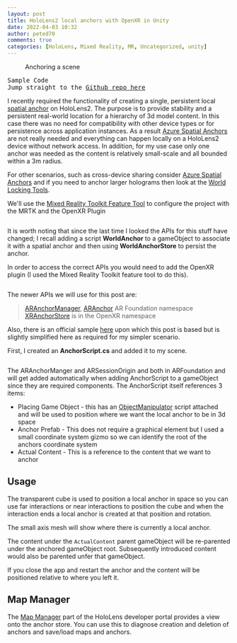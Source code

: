 ```yaml
---
layout: post
title: HoloLens2 local anchors with OpenXR in Unity
date: 2022-04-03 10:32
author: peted70
comments: true
categories: [HoloLens, Mixed Reality, MR, Uncategorized, unity]
---
```

<!-- wp:image {"id":8721,"sizeSlug":"large","linkDestination":"none"} -->
<figure class="wp-block-image size-large"><img src="{{ site.baseurl }}/assets/images/2022/04/content-scaled.jpg" alt="" class="wp-image-8721"/><figcaption>Anchoring a scene</figcaption></figure>
<!-- /wp:image -->

<!-- wp:verse -->
<pre class="wp-block-verse">Sample Code
Jump straight to the <a href="https://github.com/peted70/LocalAnchors" target="_blank" rel="noreferrer noopener">Github repo here</a></pre>
<!-- /wp:verse -->

<!-- wp:paragraph -->
<p>I recently required the functionality of creating a single, persistent local <a rel="noreferrer noopener" href="https://docs.microsoft.com/en-us/windows/mixed-reality/design/spatial-anchors" target="_blank">spatial anchor</a> on HoloLens2. The purpose is to provide stability and a persistent real-world location for a hierarchy of 3d model content. In this case there was no need for compatibility with other device types or for persistence across application instances. As a result <a rel="noreferrer noopener" href="https://azure.microsoft.com/en-gb/services/spatial-anchors/#overview" target="_blank">Azure Spatial Anchors</a> are not really needed and everything can happen locally on a HoloLens2 device without network access. In addition, for my use case only one anchor was needed as the content is relatively small-scale and all bounded within a 3m radius. </p>
<!-- /wp:paragraph -->

<!-- wp:paragraph -->
<p>For other scenarios, such as cross-device sharing consider <a rel="noreferrer noopener" href="https://azure.microsoft.com/en-gb/services/spatial-anchors/#overview" target="_blank">Azure Spatial Anchors</a> and if you need to anchor larger holograms then look at the <a href="https://docs.microsoft.com/en-us/mixed-reality/world-locking-tools/" target="_blank" rel="noreferrer noopener">World Locking Tools</a>.</p>
<!-- /wp:paragraph -->

<!-- wp:paragraph -->
<p>We'll use the <a rel="noreferrer noopener" href="https://docs.microsoft.com/en-us/windows/mixed-reality/develop/unity/welcome-to-mr-feature-tool" target="_blank">Mixed Reality Toolkit Feature Tool</a> to configure the project with the MRTK and the OpenXR Plugin</p>
<!-- /wp:paragraph -->

<!-- wp:image {"id":8719,"sizeSlug":"full","linkDestination":"none"} -->
<figure class="wp-block-image size-full"><img src="{{ site.baseurl }}/assets/images/2022/04/mrtk-features.png" alt="" class="wp-image-8719"/></figure>
<!-- /wp:image -->

<!-- wp:paragraph -->
<p>It is worth noting that since the last time I looked the APIs for this stuff have changed; I recall adding a script <strong>WorldAnchor</strong> to a gameObject to associate it with a spatial anchor and then using <strong>WorldAnchorStore</strong> to persist the anchor.</p>
<!-- /wp:paragraph -->

<!-- wp:paragraph -->
<p>In order to access the correct APIs you would need to add the OpenXR plugin (I used the Mixed Reality Toolkit feature tool to do this).</p>
<!-- /wp:paragraph -->

<!-- wp:image {"id":8715,"sizeSlug":"large","linkDestination":"none"} -->
<figure class="wp-block-image size-large"><img src="{{ site.baseurl }}/assets/images/2022/03/oxr-plugin.png" alt="" class="wp-image-8715"/></figure>
<!-- /wp:image -->

<!-- wp:paragraph -->
<p>The newer APIs we will use for this post are: </p>
<!-- /wp:paragraph -->

<!-- wp:quote -->
<blockquote class="wp-block-quote"><p><a href="https://docs.unity3d.com/Packages/com.unity.xr.arfoundation@4.1/api/UnityEngine.XR.ARFoundation.ARAnchorManager.html" target="_blank" rel="noreferrer noopener">ARAnchorManager</a>, <a href="https://docs.unity3d.com/Packages/com.unity.xr.arfoundation@4.1/api/UnityEngine.XR.ARFoundation.ARAnchor.html" target="_blank" rel="noreferrer noopener">ARAnchor</a> AR Foundation namespace<br><a href="https://docs.microsoft.com/en-us/windows/mixed-reality/develop/unity/spatial-anchors-in-unity?tabs=anchorstore#persistent-world-locking" target="_blank" rel="noreferrer noopener">XRAnchorStore</a> is in the OpenXR namespace</p></blockquote>
<!-- /wp:quote -->

<!-- wp:paragraph -->
<p>Also, there is an official sample <a rel="noreferrer noopener" href="https://github.com/microsoft/OpenXR-Unity-MixedReality-Samples/tree/main/BasicSample" target="_blank">here</a> upon which this post is based but is slightly simplified here as required for my simpler scenario.</p>
<!-- /wp:paragraph -->

<!-- wp:paragraph -->
<p>First, I created an <strong>AnchorScript.cs</strong> and added it to my scene.</p>
<!-- /wp:paragraph -->

<!-- wp:image {"id":8716,"sizeSlug":"full","linkDestination":"none"} -->
<figure class="wp-block-image size-full"><img src="{{ site.baseurl }}/assets/images/2022/03/anchor-script.png" alt="" class="wp-image-8716"/></figure>
<!-- /wp:image -->

<!-- wp:paragraph -->
<p>The ARAnchorManger and ARSessionOrigin and both in ARFoundation and will get added automatically when adding AnchorScript to a gameObject since they are required components. The AnchorScript itself references 3 items:</p>
<!-- /wp:paragraph -->

<!-- wp:list -->
<ul><li>Placing Game Object - this has an <a href="https://docs.microsoft.com/en-us/windows/mixed-reality/mrtk-unity/features/ux-building-blocks/object-manipulator?view=mrtkunity-2021-05" target="_blank" rel="noreferrer noopener">ObjectManipulator</a> script attached and will be used to position where we want the local anchor to be in 3d space</li><li>Anchor Prefab - This does not require a graphical element but I used a small coordinate system gizmo so we can identify the root of the anchors coordinate system</li><li>Actual Content - This is a reference to the content that we want to anchor</li></ul>
<!-- /wp:list -->

<!-- wp:heading -->
<h2>Usage</h2>
<!-- /wp:heading -->

<!-- wp:paragraph -->
<p>The transparent cube is used to position a local anchor in space so you can use far interactions or near interactions to position the cube and when the interaction ends a local anchor is created at that position and rotation.</p>
<!-- /wp:paragraph -->

<!-- wp:paragraph -->
<p>The small axis mesh will show where there is currently a local anchor.</p>
<!-- /wp:paragraph -->

<!-- wp:paragraph -->
<p>The content under the&nbsp;<code>ActualContent</code>&nbsp;parent gameObject will be re-parented under the anchored gameObject root. Subsequently introduced content would also be parented unfer that gameObject.</p>
<!-- /wp:paragraph -->

<!-- wp:paragraph -->
<p>If you close the app and restart the anchor and the content will be positioned relative to where you left it.</p>
<!-- /wp:paragraph -->

<!-- wp:heading -->
<h2>Map Manager</h2>
<!-- /wp:heading -->

<!-- wp:paragraph -->
<p>The <a rel="noreferrer noopener" href="https://docs.microsoft.com/en-us/windows/mixed-reality/develop/advanced-concepts/using-the-windows-device-portal#map-manager" target="_blank">Map Manager</a> part of the HoloLens developer portal provides a view onto the anchor store. You can use this to diagnose creation and deletion of anchors and save/load maps and anchors.</p>
<!-- /wp:paragraph -->
